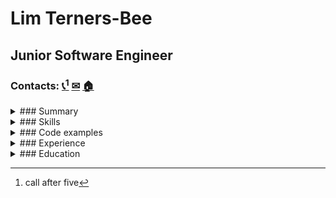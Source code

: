 # Lim Terners-Bee

## Junior Software Engineer

### Contacts: [📞](tel:+12137483647)[^1] [✉︎](mailto:limtb@cern.ch) [🏠](https://maps.app.goo.gl/MtVrDK2bUQJe9XAF6)

<details>
  <summary>### Summary</summary>
- **goal:** create internet
- **wishes:**  connectivity with no strings attached
- **important for me:** advance the ==Web== to empower humanity
</details>

<details>
  <summary>### Skills</summary>
- Objective-C
- Computer network
</details>

<details>
  <summary>### Code examples</summary>
```js
(function repeat() {
    eat()
    sleep()
    code()
    repeat()
})()
```
</details>

<details>
  <summary>### Experience</summary>
- Nexus development
- W3C httpd development
- Curl development participation
</details>

<details>
  <summary>### Education</summary>
- The Queen's College
</details>

[^1]: call after five
